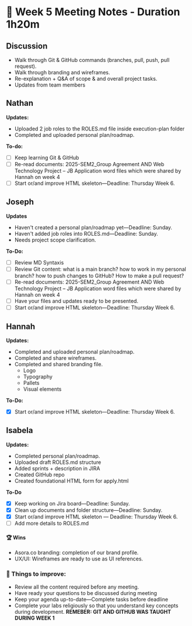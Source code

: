 # 📅 Week 5 Meeting Notes - Duration 1h20m

## Discussion

- Walk through Git & GitHub commands (branches, pull, push, pull request).
- Walk through branding and wireframes.
- Re-explanation + Q&A of scope & and overall project tasks.
- Updates from team members

## Nathan
**Updates:**
- Uploaded 2 job roles to the ROLES.md file inside execution-plan folder
- Completed and uploaded personal plan/roadmap.
  
**To-do:**
- [ ] Keep learning Git & GitHub
- [ ] Re-read documents:  2025-SEM2_Group Agreement AND  Web Technology Project – JB Application word files which were shared by Hannah on week 4
- [ ] Start or/and improve HTML skeleton—Deadline: Thursday Week 6.

## Joseph
**Updates**
- Haven't created a personal plan/roadmap yet—Deadline: Sunday.
- Haven't added job roles into ROLES.md—Deadline: Sunday.
- Needs project scope clarification. 
  
**To-Do:**
- [ ] Review MD Syntaxis 
- [ ] Review Git content: what is a main branch? how to work in my personal branch? how to push changes to GitHub? How to make a pull request? 
- [ ] Re-read documents:  2025-SEM2_Group Agreement AND  Web Technology Project – JB Application word files which were shared by Hannah on week 4
- [ ] Have your files and updates ready to be presented. 
- [ ] Start or/and improve HTML skeleton—Deadline: Thursday Week 6.

## Hannah

**Updates:**
- Completed and uploaded personal plan/roadmap.
-  Completed and share wireframes.
-  Completed and shared branding file. 
	- Logo
	- Typography
	- Pallets
	- Visual elements

**To-Do:**
- [x] Start or/and improve HTML skeleton—Deadline: Thursday Week 6.
  

## Isabela
**Updates:**
- Completed personal plan/roadmap.
- Uploaded draft ROLES.md structure
- Added sprints + description in JIRA
- Created GitHub repo
- Created foundational HTML form for apply.html

**To-Do**
- [x] Keep working on Jira board—Deadline: Sunday.
- [x] Clean up documents and folder structure—Deadline: Sunday.
- [x] Start or/and improve HTML skeleton — Deadline: Thursday Week 6.
- [ ] Add more details to ROLES.md

#### 🏆 Wins 
- Asora.co branding: completion of our brand profile.
- UX/UI: Wireframes are ready to use as UI references.
### 🚧 Things to improve:
- Review all the content required before any meeting.
- Have ready your questions to be discussed during meeting
- Keep your agenda up-to-date—Complete tasks before deadline
- Complete your labs religiously so that you understand key concepts during development. **REMEBER: GIT AND GITHUB WAS TAUGHT DURING WEEK 1**